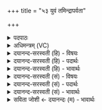 +++
title = "५३ युवं तमिन्द्रापर्वता"

+++
<details><summary>पदपाठः</summary>

यु॒वम्। तम्। इ॒न्द्रा॒पर्व॒ता॒। पु॒रो॒युधेति॑ पुरः॒युधा॑। यः। नः॒। पृ॒त॒न्यात् अप॑। तन्त॒मिति॒ तम्ऽत॑म्। इत्। ह॒त॒म्। वज्रे॑ण। तन्त॒मिति॒ तम्ऽत॑म्। इत्। ह॒त॒म्। दू॒रे। च॒त्ताय॑। छ॒न्त्स॒त्। गह॑नम्। यत्। इन॑क्षत्। अ॒स्माक॑म्। शत्रू॑न्। परि॒। शू॒र॒। वि॒श्वतः॑। द॒र्म्मा। द॒र्षी॒ष्ट॒। वि॒श्वतः॑। भुरिति॒ भूः। भुव॒रि॒ति॒ भु॑वः। स्व᳖रिति॒ स्वः॑। सु॒प्र॒जा इति॑ सुऽप्र॒जाः। प्र॒जाभिः॑। स्या॒म॒। सु॒वीरा॒ इति॑ सु॒ऽवीराः॑। वी॒रैः। सु॒पोषा॒ इति॑ सु॒ऽपोषाः॑। पोषैः॑। ५३।
</details>

<details><summary>अधिमन्त्रम् (VC)</summary>

- गृहपतयो देवताः
- देवा ऋषयः
- आर्षी अनुष्टुप्, आसुरी उष्णिक्, प्राजापत्या बृहती, विराट् प्राजापत्या पङ्क्तिः
- गान्धारः, ऋषणः, मध्यमः, पञ्चमः
</details>

<details><summary>दयानन्द-सरस्वती (हि) - विषयः</summary>

फिर उसी विषय को अगले मन्त्र में कहा है ॥
</details>

<details><summary>दयानन्द-सरस्वती (हि) - पदार्थः</summary>

पदार्थान्वयभाषाः -  हे (पुरोयुधा) युद्धसमय में आगे लड़नेवाले (इन्द्रापर्वता) सूर्य्य और मेघ के समान सेनापति और सेनाजन ! (युवम्) तुम दोनों (यः) जो (नः) हमारी (पृतन्यात्) सेना से लड़ना चाहे (तन्तम्) (इत्) उसी-उसी को (वज्रेण) शस्त्र और अस्त्रविद्या के बल से (हतम्) मारो और (यत्) जो (अस्माकम्) हमारे शत्रुओं की (गहनम्) दुर्ज्जय सेना हमारी सेना को (इनक्षत्) व्याप्त हो और (यत्) जो-जो (छन्त्सत्) बल को बढ़ावे, (तन्तम्) उस-उस को (चत्ताय) आनन्द बढ़ाने के लिये (इद्धतम्) अवश्य मारो और (दूरे) दूर पहुँचा दो। हे (शूर) शत्रुओं को सुख से बचानेवाले सभापते ! आप हमारे (शत्रून्) शत्रुओं को (विश्वतः) सब प्रकार से (परिदर्षीष्ट) विदीर्ण कर दीजिये जिससे हम लोग (भूः) इस भूलोक (भुवः) अन्तरिक्ष और (स्वः) सुखकारक अर्थात् दर्शनीय अत्यन्त सुखरूप लोक में (प्रजाभिः) अपने सन्तानों से (सुप्रजाः) प्रशंसित सन्तानोंवाले (वीरैः) वीरों से (सुवीराः) बहुत अच्छे-अच्छे वीरोंवाले और (पोषैः) पुष्टियों से (सुपोषाः) अच्छी-अच्छी पुष्टिवाले (विश्वतः) सब ओर से (स्याम) होवे ॥५३॥
</details>

<details><summary>दयानन्द-सरस्वती (हि) - भावार्थः</summary>

भावार्थभाषाः -  जब तक सभापति और सेनापति प्रगल्भ हुए सब कामों में अग्रगामी न हों, तब तक सेनावीर आनन्द से युद्ध में प्रवृत्त नहीं हो सकते और इस काम के विना कभी विजय नहीं होता तथा जब तक शत्रुओं को निर्म्मूल करनेहारे सभापति आदि नहीं होते, तब तक प्रजा का पालन नहीं कर सकते और न प्रजाजन सुखी हो सकते हैं ॥५३॥
</details>

<details><summary>दयानन्द-सरस्वती (सं) - विषयः</summary>

पुनस्तमेव विषयमाह ॥
</details>

<details><summary>दयानन्द-सरस्वती (सं) - पदार्थः</summary>

पदार्थान्वयभाषाः -  हे पुरोयुधेन्द्रापर्वता युवं यो यो नः पृतन्यात् तन्तं वज्रेणेदपहतम्। तद्गहनं शत्रुदलमस्माकं सैन्यमिनक्षत्। यच्च छन्त्सत् तन्तं चत्तायानन्दायेद्धतं दूरे प्रापयतम्। हे शूर सभापते दर्म्मा ! त्वमस्माकं शत्रून् विश्वतः परि दर्षीष्ट, यतो वयं प्रजाभिः सुप्रजा वीरैः सुवीराः पोषैस्सुपोषा विश्वतः स्याम ॥५३॥
</details>

<details><summary>दयानन्द-सरस्वती (सं) - भावार्थः</summary>

भावार्थभाषाः -  यावत् सभापतिसेनापती प्रगल्भौ सन्तौ सर्वकार्येषु पुरस्सरौ न स्याताम्, तावत् सेनावीरा हर्षतो युद्धे न प्रवर्तन्ते, नह्येतेन कर्मणा विना कदाचिद् विजयो जायते, यावदजातशत्रवः सभापत्यादयो न जायेरन्न तावत् प्रजाः पालयितुं शक्नुवन्ति, न च सुप्रजाः सन्तः सुखिनः स्युः ॥५३॥
</details>

<details><summary>सविता जोशी ← दयानन्दः (म) - भावार्थः</summary>

भावार्थभाषाः -  जोपर्यंत राजा व सेनापती प्रगल्भ व सर्व कामांत अग्रभागी नसतील तोपर्यंत सेनेतील वीर पुरुष आनंदाने युद्ध करू शकत नाहीत आणि त्यामुळे विजय प्राप्त होऊ शकत नाही. जोपर्यंत शत्रूचे निर्दालन करणारे राजे नसतात, तोपर्यंत जे प्रजेचे पालन करू शकत नाहीत व प्रजा सुखी होऊ शकत नाही.
</details>